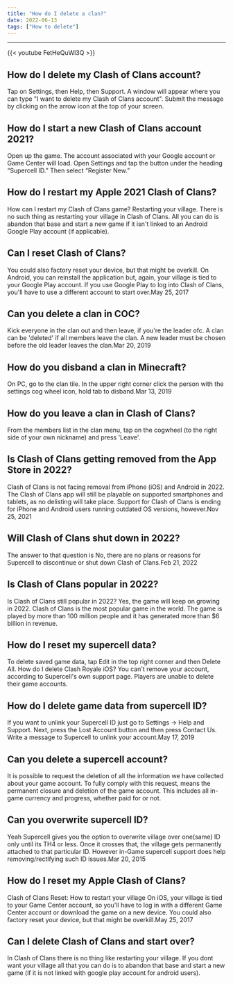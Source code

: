 ```yaml
---
title: "How do I delete a clan?"
date: 2022-06-13
tags: ["How to delete"]
---
```


---
{{< youtube FetHeQuWl3Q >}}
## How do I delete my Clash of Clans account?
Tap on Settings, then Help, then Support. A window will appear where you can type "I want to delete my Clash of Clans account". Submit the message by clicking on the arrow icon at the top of your screen.

## How do I start a new Clash of Clans account 2021?
Open up the game. The account associated with your Google account or Game Center will load. Open Settings and tap the button under the heading “Supercell ID.” Then select “Register New.”

## How do I restart my Apple 2021 Clash of Clans?
How can I restart my Clash of Clans game? Restarting your village. There is no such thing as restarting your village in Clash of Clans. All you can do is abandon that base and start a new game if it isn't linked to an Android Google Play account (if applicable).

## Can I reset Clash of Clans?
You could also factory reset your device, but that might be overkill. On Android, you can reinstall the application but, again, your village is tied to your Google Play account. If you use Google Play to log into Clash of Clans, you'll have to use a different account to start over.May 25, 2017

## Can you delete a clan in COC?
Kick everyone in the clan out and then leave, if you're the leader ofc. A clan can be 'deleted' if all members leave the clan. A new leader must be chosen before the old leader leaves the clan.Mar 20, 2019

## How do you disband a clan in Minecraft?
On PC, go to the clan tile. In the upper right corner click the person with the settings cog wheel icon, hold tab to disband.Mar 13, 2019

## How do you leave a clan in Clash of Clans?
From the members list in the clan menu, tap on the cogwheel (to the right side of your own nickname) and press 'Leave'.

## Is Clash of Clans getting removed from the App Store in 2022?
Clash of Clans is not facing removal from iPhone (iOS) and Android in 2022. The Clash of Clans app will still be playable on supported smartphones and tablets, as no delisting will take place. Support for Clash of Clans is ending for iPhone and Android users running outdated OS versions, however.Nov 25, 2021

## Will Clash of Clans shut down in 2022?
The answer to that question is No, there are no plans or reasons for Supercell to discontinue or shut down Clash of Clans.Feb 21, 2022

## Is Clash of Clans popular in 2022?
Is Clash of Clans still popular in 2022? Yes, the game will keep on growing in 2022. Clash of Clans is the most popular game in the world. The game is played by more than 100 million people and it has generated more than $6 billion in revenue.

## How do I reset my supercell data?
To delete saved game data, tap Edit in the top right corner and then Delete All. How do I delete Clash Royale iOS? You can't remove your account, according to Supercell's own support page. Players are unable to delete their game accounts.

## How do I delete game data from supercell ID?
If you want to unlink your Supercell ID just go to Settings -> Help and Support. Next, press the Lost Account button and then press Contact Us. Write a message to Supercell to unlink your account.May 17, 2019

## Can you delete a supercell account?
It is possible to request the deletion of all the information we have collected about your game account. To fully comply with this request, means the permanent closure and deletion of the game account. This includes all in-game currency and progress, whether paid for or not.

## Can you overwrite supercell ID?
Yeah Supercell gives you the option to overwrite village over one(same) ID only until its TH4 or less. Once it crosses that, the village gets permanently attached to that particular ID. However in-Game supercell support does help removing/rectifying such ID issues.Mar 20, 2015

## How do I reset my Apple Clash of Clans?
Clash of Clans Reset: How to restart your village On iOS, your village is tied to your Game Center account, so you'll have to log in with a different Game Center account or download the game on a new device. You could also factory reset your device, but that might be overkill.May 25, 2017

## Can I delete Clash of Clans and start over?
In Clash of Clans there is no thing like restarting your village. If you dont want your village all that you can do is to abandon that base and start a new game (if it is not linked with google play account for android users).

